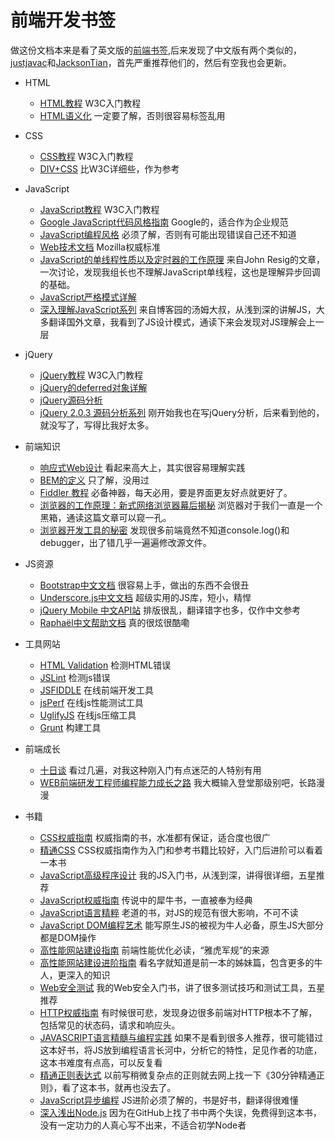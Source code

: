 # 前端开发书签

做这份文档本来是看了英文版的[前端书签](https://github.com/dypsilon/frontend-dev-bookmarks?source=cc),后来发现了中文版有两个类似的，[justjavac](https://github.com/justjavac/free-programming-books-zh_CN)和[JacksonTian](https://github.com/JacksonTian/fks)，首先严重推荐他们的，然后有空我也会更新。

+ HTML
  + [HTML教程](http://www.w3school.com.cn/html/) W3C入门教程
  + [HTML语义化](http://justineo.github.io/slideshows/semantic-html/) 一定要了解，否则很容易标签乱用

+ CSS
  + [CSS教程](http://www.w3school.com.cn/css/index.asp) W3C入门教程
  + [DIV+CSS](http://www.divcss5.com/) 比W3C详细些，作为参考

+ JavaScript
  + [JavaScript教程](http://www.w3school.com.cn/js/index.asp) W3C入门教程
  + [Google JavaScript代码风格指南](http://chajn.org/jsguide/javascriptguide.html) Google的，适合作为企业规范
  + [JavaScript编程风格](http://www.ruanyifeng.com/blog/2012/04/javascript_programming_style.html) 必须了解，否则有可能出现错误自己还不知道
  + [Web技术文档](https://developer.mozilla.org/zh-CN/docs/Web) Mozilla权威标准
  + [JavaScript的单线程性质以及定时器的工作原理](http://www.phpweblog.net/rainman/archive/2009/01/05/6267.html) 来自John Resig的文章，一次讨论，发现我组长也不理解JavaScript单线程，这也是理解异步回调的基础。
  + [JavaScript严格模式详解](http://www.ruanyifeng.com/blog/2013/01/javascript_strict_mode.html)
  + [深入理解JavaScript系列](http://www.cnblogs.com/TomXu/archive/2011/12/15/2288411.html) 来自博客园的汤姆大叔，从浅到深的讲解JS，大多翻译国外文章，我看到了JS设计模式，通读下来会发现对JS理解会上一层
 
+ jQuery
  + [jQuery教程](http://www.w3school.com.cn/jquery/) W3C入门教程
  + [jQuery的deferred对象详解](http://www.ruanyifeng.com/blog/2011/08/a_detailed_explanation_of_jquery_deferred_object.html)
  + [jQuery源码分析](http://www.cnblogs.com/nuysoft/archive/2011/11/14/2248023.html)
  + [jQuery 2.0.3 源码分析系列](http://www.cnblogs.com/aaronjs/p/3279314.html) 刚开始我也在写jQuery分析，后来看到他的，就没写了，写得比我好太多。

+ 前端知识
  + [响应式Web设计](http://beforweb.com/node/6) 看起来高大上，其实很容易理解实践
  + [BEM的定义](http://www.w3cplus.com/css/bem-definitions.html) 只了解，没用过
  + [Fiddler 教程](http://www.cnblogs.com/tankxiao/archive/2012/02/06/2337728.html) 必备神器，每天必用，要是界面更友好点就更好了。
  + [浏览器的工作原理：新式网络浏览器幕后揭秘](http://www.html5rocks.com/zh/tutorials/internals/howbrowserswork/) 浏览器对于我们一直是一个黑箱，通读这篇文章可以窥一孔。
  + [浏览器开发工具的秘密](http://jinlong.github.io/blog/2013/08/29/devtoolsecrets/) 发现很多前端竟然不知道console.log()和debugger，出了错几乎一遍遍修改源文件。

+ JS资源
  + [Bootstrap中文文档](http://www.bootcss.com/) 很容易上手，做出的东西不会很丑
  + [Underscore.js中文文档](http://www.css88.com/doc/underscore/) 超级实用的JS库，短小，精悍
  + [jQuery Mobile 中文API站](http://www.jqmapi.com/) 排版很乱，翻译错字也多，仅作中文参考
  + [Raphaël中文帮助文档](http://lab.julying.com/raphael-js/docs/) 真的很炫很酷嘞

+ 工具网站
  + [HTML Validation](http://validator.w3.org/) 检测HTML错误
  + [JSLint](http://www.jslint.com/) 检测js错误
  + [JSFIDDLE](http://jsfiddle.net/) 在线前端开发工具
  + [jsPerf](http://jsperf.com/) 在线js性能测试工具
  + [UglifyJS](http://marijnhaverbeke.nl/uglifyjs) 在线js压缩工具
  + [Grunt](http://www.gruntjs.org/article/home.html) 构建工具
 
+ 前端成长
  + [十日谈](http://hi.baidu.com/lijing00333/item/1c28309d8b46c7d41e427118) 看过几遍，对我这种刚入门有点迷茫的人特别有用
  + [WEB前端研发工程师编程能力成长之路](http://targetkiller.net/how-to-be-a-good-frontender/) 我大概输入登堂那级别吧，长路漫漫

+ 书籍
  + [CSS权威指南](http://book.douban.com/subject/1240134/) 权威指南的书，水准都有保证，适合度也很广
  + [精通CSS](http://book.douban.com/subject/4736167/) CSS权威指南作为入门和参考书籍比较好，入门后进阶可以看着一本书
  + [JavaScript高级程序设计](http://book.douban.com/subject/10546125/) 我的JS入门书，从浅到深，讲得很详细，五星推荐
  + [JavaScript权威指南](http://book.douban.com/subject/10549733/) 传说中的犀牛书，一直被奉为经典
  + [JavaScript语言精粹](http://book.douban.com/subject/3590768/) 老道的书，对JS的规范有很大影响，不可不读
  + [JavaScript DOM编程艺术](http://book.douban.com/subject/1921890/) 能写原生JS的被视为牛人必备，原生JS大部分都是DOM操作
  + [高性能网站建设指南](http://book.douban.com/subject/3132277/) 前端性能优化必读，“雅虎军规”的来源
  + [高性能网站建设进阶指南](http://book.douban.com/subject/4719162/) 看名字就知道是前一本的姊妹篇，包含更多的牛人，更深入的知识
  + [Web安全测试](http://book.douban.com/subject/4725272/) 我的Web安全入门书，讲了很多测试技巧和测试工具，五星推荐
  + [HTTP权威指南](http://book.douban.com/subject/10746113/) 有时候很可悲，发现身边很多前端对HTTP根本不了解，包括常见的状态码，请求和响应头。
  + [JAVASCRIPT语言精髓与编程实践](http://book.douban.com/subject/3012828/) 如果不是看到很多人推荐，很可能错过这本好书，将JS放到编程语言长河中，分析它的特性，足见作者的功底，这本书难度有点高，可以反复看
  + [精通正则表达式](http://book.douban.com/subject/2154713/) 以前写稍微复杂点的正则就去网上找一下《30分钟精通正则》，看了这本书，就再也没去了。
  + [JavaScript异步编程](http://book.douban.com/subject/24319975/) JS进阶必须了解的，书是好书，翻译得很难懂
  + [深入浅出Node.js](http://book.douban.com/subject/25768396/) 因为在GitHub上找了书中两个失误，免费得到这本书，没有一定功力的人真心写不出来，不适合初学Node者
  
  



